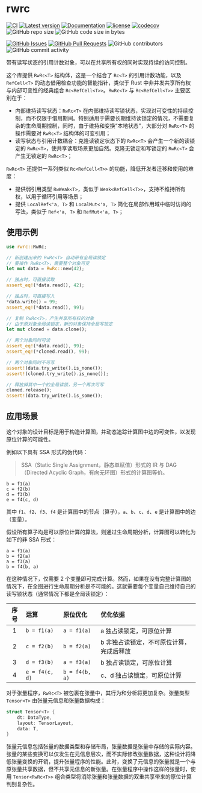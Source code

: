 # rwrc

[![CI](https://github.com/YdrMaster/rwrc/actions/workflows/build.yml/badge.svg?branch=main)](https://github.com/YdrMaster/rwrc/actions)
[![Latest version](https://img.shields.io/crates/v/rwrc.svg)](https://crates.io/crates/rwrc)
[![Documentation](https://docs.rs/rwrc/badge.svg)](https://docs.rs/rwrc)
[![license](https://img.shields.io/github/license/YdrMaster/rwrc)](https://mit-license.org/)
[![codecov](https://codecov.io/github/YdrMaster/rwrc/branch/main/graph/badge.svg)](https://codecov.io/github/YdrMaster/rwrc)
![GitHub repo size](https://img.shields.io/github/repo-size/YdrMaster/rwrc)
![GitHub code size in bytes](https://img.shields.io/github/languages/code-size/YdrMaster/rwrc)

[![GitHub Issues](https://img.shields.io/github/issues/YdrMaster/rwrc)](https://github.com/YdrMaster/rwrc/issues)
[![GitHub Pull Requests](https://img.shields.io/github/issues-pr/YdrMaster/rwrc)](https://github.com/YdrMaster/rwrc/pulls)
![GitHub contributors](https://img.shields.io/github/contributors/YdrMaster/rwrc)
![GitHub commit activity](https://img.shields.io/github/commit-activity/m/YdrMaster/rwrc)

带有读写状态的引用计数对象，可以在共享所有权的同时实现持续的访问控制。

这个库提供 `RwRc<T>` 结构体，这是一个结合了 `Rc<T>` 的引用计数功能，以及 `RefCell<T>` 的动态借用检查功能的智能指针，类似于 Rust 中非并发共享所有权与内部可变性的经典组合 `Rc<RefCell<T>>`。`RwRc<T>` 与 `Rc<RefCell<T>>` 主要区别在于：

- 内部维持读写状态：`RwRc<T>` 在内部维持读写锁状态，实现对可变性的持续控制，而不仅限于借用期间。特别适用于需要长期维持读锁定的情况，不需要复杂的生命周期控制，同时，由于维持和变换“本地状态”，大部分对 `RwRc<T>` 的操作需要对 `RwRc<T>` 结构体的可变引用；
- 读写状态与引用计数耦合：克隆读锁定状态下的 `RwRc<T>` 会产生一个新的读锁定的 `RwRc<T>`，使共享读取场景更加自然。克隆无锁定和写锁定的 `RwRc<T>` 会产生无锁定的 `RwRc<T>`；

`RwRc<T>` 还提供一系列类似 `Rc<RefCell<T>>` 的功能，降低开发者迁移和使用的难度：

- 提供弱引用类型 `RwWeak<T>`，类似于 `Weak<RefCell<T>>`，支持不维持所有权，以用于循环引用等场景；
- 提供 `LocalRef<'a, T>` 和 `LocalMut<'a, T>` 简化在局部作用域中临时访问的写法，类似于 `Ref<'a, T>` 和 `RefMut<'a, T>`；

## 使用示例

```rust
use rwrc::RwRc;

// 新创建出来的 RwRc<T> 自动带有全局读锁定
// 要操作 RwRc<T>，需要整个对象可变
let mut data = RwRc::new(42);

// 独占时，可直接读取
assert_eq!(*data.read(), 42);

// 独占时，可直接写入
*data.write() = 99;
assert_eq!(*data.read(), 99);

// 复制 RwRc<T>，产生共享所有权的对象
// 由于原对象全局读锁定，新的对象保持全局写锁定
let mut cloned = data.clone();

// 两个对象同时可读
assert_eq!(*data.read(), 99);
assert_eq!(*cloned.read(), 99);

// 两个对象同时不可写
assert!(data.try_write().is_none());
assert!(cloned.try_write().is_none());

// 释放掉其中一个的全局读锁，另一个再次可写
cloned.release();
assert!(data.try_write().is_some());
```

## 应用场景

这个对象的设计目标是用于构造计算图，并动态追踪计算图中边的可变性，以发现原位计算的可能性。

例如以下具有 SSA 形式的伪代码：

> SSA（Static Single Assignment，静态单赋值）形式的 IR 与 DAG（Directed Acyclic Graph，有向无环图）形式的计算图等价。

```plaintext
b = f1(a)
c = f2(b)
d = f3(b)
e = f4(c, d)
```

其中 `f1`、`f2`、`f3`、`f4` 是计算图中的节点（算子），`a`、`b`、`c`、`d`、`e` 是计算图中的边（变量）。

假设所有算子均是可以原位计算的算法，则通过生命周期分析，计算图可以转化为如下的非 SSA 形式：

```plaintext
a = f1(a)
b = f2(a)
a = f3(a)
b = f4(b, a)
```

在这种情况下，仅需要 2 个变量即可完成计算。然而，如果在没有完整计算图的情况下，在全图进行生命周期分析是不可能的。这就需要每个变量自己维持自己的读写锁状态（通常情况下都是全局读锁定）：

| 序号 | 运算           | 原位优化       | 优化依据
|:----:|:---------------|:---------------|:-
| 1    | `b = f1(a)`    | `a = f1(a)`    | a 独占读锁定，可原位计算
| 2    | `c = f2(b)`    | `b = f2(a)`    | b 非独占读锁定，不可原位计算，完成后释放
| 3    | `d = f3(b)`    | `a = f3(a)`    | b 独占读锁定，可原位计算
| 4    | `e = f4(c, d)` | `b = f4(b, a)` | c、d 独占读锁定，可原位计算

对于张量程序，`RwRc<T>` 被包裹在张量中，其行为和分析将更加复杂。张量类型 `Tensor<T>` 由张量元信息和张量数据构成：

```rust
struct Tensor<T> {
    dt: DataType,
    layout: TensorLayout,
    data: T,
}
```

张量元信息包括张量的数据类型和存储布局，张量数据是张量中存储的实际内容。张量的某些变换可以仅发生在元信息层次，而不实际修改张量数据，这种设计将降低张量变换的开销，提升张量程序的性能。此时，变换了元信息的张量就是一个与原张量共享数据，但不共享元信息的新张量。在张量程序中操作这样的张量时，使用 `Tensor<RwRc<T>>` 组合类型将消除张量和张量数据的双重共享带来的原位计算判别复杂性。
